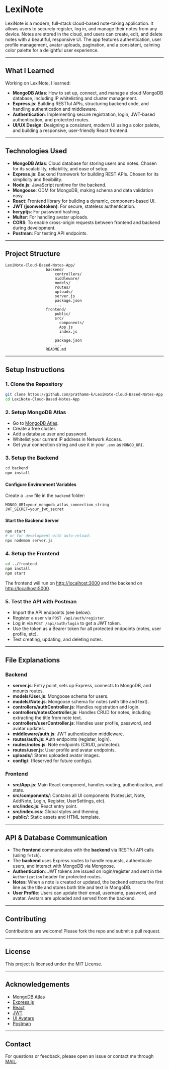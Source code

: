 # LexiNote

LexiNote is a modern, full-stack cloud-based note-taking application. It allows users to securely register, log in, and manage their notes from any device. Notes are stored in the cloud, and users can create, edit, and delete notes with a beautiful, responsive UI. The app features authentication, user profile management, avatar uploads, pagination, and a consistent, calming color palette for a delightful user experience.

---

## What I Learned

Working on LexiNote, I learned:
- **MongoDB Atlas**: How to set up, connect, and manage a cloud MongoDB database, including IP whitelisting and cluster management.
- **Express.js**: Building RESTful APIs, structuring backend code, and handling authentication and middleware.
- **Authentication**: Implementing secure registration, login, JWT-based authentication, and protected routes.
- **UI/UX Design**: Designing a consistent, modern UI using a color palette, and building a responsive, user-friendly React frontend.

---

## Technologies Used

- **MongoDB Atlas**: Cloud database for storing users and notes. Chosen for its scalability, reliability, and ease of setup.
- **Express.js**: Backend framework for building REST APIs. Chosen for its simplicity and flexibility.
- **Node.js**: JavaScript runtime for the backend.
- **Mongoose**: ODM for MongoDB, making schema and data validation easy.
- **React**: Frontend library for building a dynamic, component-based UI.
- **JWT (jsonwebtoken)**: For secure, stateless authentication.
- **bcryptjs**: For password hashing.
- **Multer**: For handling avatar uploads.
- **CORS**: To enable cross-origin requests between frontend and backend during development.
- **Postman**: For testing API endpoints.

---

## Project Structure

```
LexiNote-Cloud-Based-Notes-App/
                  backend/
                      controllers/
                      middleware/
                      models/
                      routes/
                      uploads/
                      server.js
                      package.json
                      ...
                  frontend/
                      public/
                      src/
                        components/
                        App.js
                        index.js
                        ...
                      package.json
                      ...
                  README.md
```

---

## Setup Instructions

### 1. Clone the Repository
```bash
git clone https://github.com/prathamm-k/LexiNote-Cloud-Based-Notes-App.git
cd LexiNote-Cloud-Based-Notes-App
```

### 2. Setup MongoDB Atlas
- Go to [MongoDB Atlas](https://cloud.mongodb.com/).
- Create a free cluster.
- Add a database user and password.
- Whitelist your current IP address in Network Access.
- Get your connection string and use it in your `.env` as `MONGO_URI`.

### 3. Setup the Backend
```bash
cd backend
npm install
```

#### Configure Environment Variables
Create a `.env` file in the `backend` folder:
```
MONGO_URI=your_mongodb_atlas_connection_string
JWT_SECRET=your_jwt_secret
```

#### Start the Backend Server
```bash
npm start
# or for development with auto-reload:
npx nodemon server.js
```

### 4. Setup the Frontend
```bash
cd ../frontend
npm install
npm start
```
The frontend will run on [http://localhost:3000](http://localhost:3000) and the backend on [http://localhost:5000](http://localhost:5000).

### 5. Test the API with Postman
- Import the API endpoints (see below).
- Register a user via `POST /api/auth/register`.
- Log in via `POST /api/auth/login` to get a JWT token.
- Use the token as a Bearer token for all protected endpoints (notes, user profile, etc).
- Test creating, updating, and deleting notes.

---

## File Explanations

### Backend
- **server.js**: Entry point, sets up Express, connects to MongoDB, and mounts routes.
- **models/User.js**: Mongoose schema for users.
- **models/Note.js**: Mongoose schema for notes (with title and text).
- **controllers/authController.js**: Handles registration and login.
- **controllers/notesController.js**: Handles CRUD for notes, including extracting the title from note text.
- **controllers/userController.js**: Handles user profile, password, and avatar updates.
- **middleware/auth.js**: JWT authentication middleware.
- **routes/auth.js**: Auth endpoints (register, login).
- **routes/notes.js**: Note endpoints (CRUD, protected).
- **routes/user.js**: User profile and avatar endpoints.
- **uploads/**: Stores uploaded avatar images.
- **config/**: (Reserved for future configs).

### Frontend
- **src/App.js**: Main React component, handles routing, authentication, and state.
- **src/components/**: Contains all UI components (NotesList, Note, AddNote, Login, Register, UserSettings, etc).
- **src/index.js**: React entry point.
- **src/index.css**: Global styles and theming.
- **public/**: Static assets and HTML template.

---

## API & Database Communication

- The **frontend** communicates with the **backend** via RESTful API calls (using `fetch`).
- The **backend** uses Express routes to handle requests, authenticate users, and interact with MongoDB via Mongoose.
- **Authentication**: JWT tokens are issued on login/register and sent in the `Authorization` header for protected routes.
- **Notes**: When a note is created or updated, the backend extracts the first line as the title and stores both title and text in MongoDB.
- **User Profile**: Users can update their email, username, password, and avatar. Avatars are uploaded and served from the backend.

---

## Contributing

Contributions are welcome! Please fork the repo and submit a pull request.

---

## License

This project is licensed under the MIT License.

---

## Acknowledgements

- [MongoDB Atlas](https://www.mongodb.com/cloud/atlas)
- [Express.js](https://expressjs.com/)
- [React](https://react.dev/)
- [JWT](https://jwt.io/)
- [UI Avatars](https://ui-avatars.com/)
- [Postman](https://www.postman.com/)

---

## Contact

For questions or feedback, please open an issue or contact me through [MAIL](kairamkondapratham@gmail.com).
